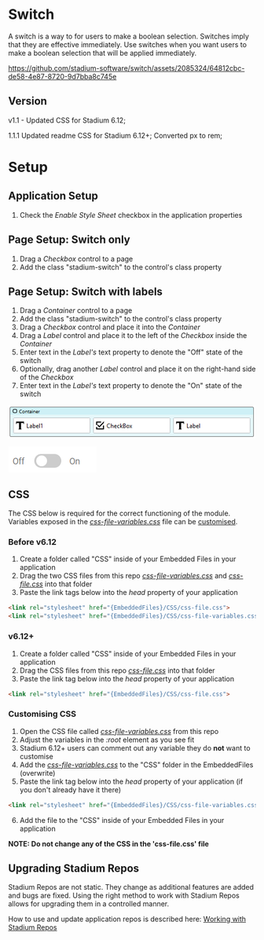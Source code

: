 # Switch

A switch is a way to for users to make a boolean selection. Switches imply that they are effective immediately. Use switches when you want users to make a boolean selection that will be applied immediately.

https://github.com/stadium-software/switch/assets/2085324/64812cbc-de58-4e87-8720-9d7bba8c745e

## Version 
v1.1 - Updated CSS for Stadium 6.12;

1.1.1 Updated readme CSS for Stadium 6.12+; Converted px to rem;

# Setup

## Application Setup
1. Check the *Enable Style Sheet* checkbox in the application properties

## Page Setup: Switch only
1. Drag a *Checkbox* control to a page 
2. Add the class "stadium-switch" to the control's class property

## Page Setup: Switch with labels
1. Drag a *Container* control to a page 
2. Add the class "stadium-switch" to the control's class property
3. Drag a *Checkbox* control and place it into the *Container*
4. Drag a *Label* control and place it to the left of the *Checkbox* inside the *Container*
5. Enter text in the *Label's* text property to denote the "Off" state of the switch
6. Optionally, drag another *Label* control and place it on the right-hand side of the *Checkbox*
7. Enter text in the *Label's* text property to denote the "On" state of the switch

![](images/Container-Layout.png)

![](images/Switch-Rendered.png)

## CSS
The CSS below is required for the correct functioning of the module. Variables exposed in the [*css-file-variables.css*](css-file-variables.css) file can be [customised](#customising-css).

### Before v6.12
1. Create a folder called "CSS" inside of your Embedded Files in your application
2. Drag the two CSS files from this repo [*css-file-variables.css*](css-file-variables.css) and [*css-file.css*](css-file.css) into that folder
3. Paste the link tags below into the *head* property of your application
```html
<link rel="stylesheet" href="{EmbeddedFiles}/CSS/css-file.css">
<link rel="stylesheet" href="{EmbeddedFiles}/CSS/css-file-variables.css">
``` 

### v6.12+
1. Create a folder called "CSS" inside of your Embedded Files in your application
2. Drag the CSS files from this repo [*css-file.css*](css-file.css) into that folder
3. Paste the link tag below into the *head* property of your application
```html
<link rel="stylesheet" href="{EmbeddedFiles}/CSS/css-file.css">
``` 

### Customising CSS
1. Open the CSS file called [*css-file-variables.css*](css-file-variables.css) from this repo
2. Adjust the variables in the *:root* element as you see fit
3. Stadium 6.12+ users can comment out any variable they do **not** want to customise
4. Add the [*css-file-variables.css*](css-file-variables.css) to the "CSS" folder in the EmbeddedFiles (overwrite)
5. Paste the link tag below into the *head* property of your application (if you don't already have it there)
```html
<link rel="stylesheet" href="{EmbeddedFiles}/CSS/css-file-variables.css">
``` 
6. Add the file to the "CSS" inside of your Embedded Files in your application

**NOTE: Do not change any of the CSS in the 'css-file.css' file**

## Upgrading Stadium Repos
Stadium Repos are not static. They change as additional features are added and bugs are fixed. Using the right method to work with Stadium Repos allows for upgrading them in a controlled manner. 

How to use and update application repos is described here: [Working with Stadium Repos](https://github.com/stadium-software/samples-upgrading)